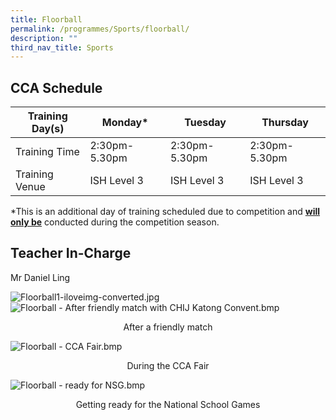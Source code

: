 ```yaml
---
title: Floorball
permalink: /programmes/Sports/floorball/
description: ""
third_nav_title: Sports
---
```

CCA Schedule
------------


| Training Day(s)  | Monday* | Tuesday | Thursday
| -------- | -------- | -------- |-------- |
| Training Time     | 2:30pm-5.30pm     | 2:30pm-5.30pm     | 2:30pm-5.30pm
| Training Venue | ISH Level 3 | ISH Level 3 | ISH Level 3

*This is an additional day of training scheduled due to competition and <b><u>will only be</u></b> conducted during the competition season.

Teacher In-Charge
-----------------

Mr Daniel Ling

![Floorball1-iloveimg-converted.jpg](https://stmargaretssec-moe-edu-sg-admin.cwp.sg/qql/slot/u168/Programmes/CCAs/Floorball1-iloveimg-converted.jpg)
![Floorball - After friendly match with CHIJ Katong Convent.bmp](https://stmargaretssec-moe-edu-sg-admin.cwp.sg/qql/slot/u168/Programmes/CCAs/Floorball/Floorball%20-%20After%20friendly%20match%20with%20CHIJ%20Katong%20Convent.bmp)
<p align="center">After a friendly match
	
![Floorball - CCA Fair.bmp](https://stmargaretssec-moe-edu-sg-admin.cwp.sg/qql/slot/u168/Programmes/CCAs/Floorball/Floorball%20-%20CCA%20Fair.bmp)
<p align="center">During the CCA Fair
	
![Floorball - ready for NSG.bmp](https://stmargaretssec-moe-edu-sg-admin.cwp.sg/qql/slot/u168/Programmes/CCAs/Floorball/Floorball%20-%20ready%20for%20NSG.bmp)
	<p align="center">Getting ready for the National School Games